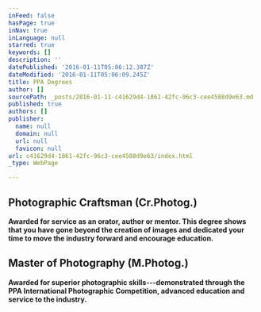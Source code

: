 ```yaml
---
inFeed: false
hasPage: true
inNav: true
inLanguage: null
starred: true
keywords: []
description: ''
datePublished: '2016-01-11T05:06:12.387Z'
dateModified: '2016-01-11T05:06:09.245Z'
title: PPA Degrees
author: []
sourcePath: _posts/2016-01-11-c41629d4-1861-42fc-96c3-cee4588d9e63.md
published: true
authors: []
publisher:
  name: null
  domain: null
  url: null
  favicon: null
url: c41629d4-1861-42fc-96c3-cee4588d9e63/index.html
_type: WebPage

---
```

## Photographic Craftsman (Cr.Photog.)

**Awarded for service as an orator, author or mentor. This degree shows that you have gone beyond the creation of images and dedicated your time to move the industry forward and encourage education.**

## Master of Photography (M.Photog.)

**Awarded for superior photographic skills---demonstrated through the PPA International Photographic Competition, advanced education and service to the industry.**